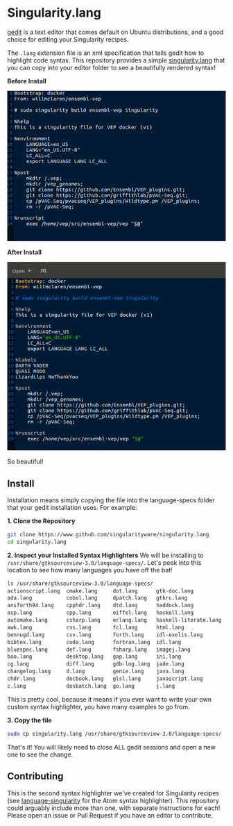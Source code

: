 # Singularity.lang

[gedit](https://help.ubuntu.com/community/gedit) is a text editor that comes
default on Ubuntu distributions, and a good choice for editing your Singularity
recipes. 

The `.lang` extension file is an xml specification that tells gedit how to
highlight code syntax. This repository provides a simple [singularity.lang](singularity.lang)
that you can copy into your editor folder to see a beautifully rendered syntax!

**Before Install**

![img/before-install.png](img/before-install.png)

**After Install**

![img/after-install.png](img/after-install.png)

So beautiful!

## Install
Installation means simply copying the file into the language-specs folder
that your gedit installation uses. For example:

**1. Clone the Repository**

```bash
git clone https://www.github.com/singularityware/singularity.lang
cd singularity.lang
```

**2. Inspect your Installed Syntax Highlighters**
We will be installing to `/usr/share/gtksourceview-3.0/language-specs/`. Let's
peek into this location to see how many languages you have off the bat!

```bash
ls /usr/share/gtksourceview-3.0/language-specs/
actionscript.lang  cmake.lang     dot.lang      gtk-doc.lang           json.lang      matlab.lang     opal.lang       rpmspec.lang        tcl.lang
ada.lang           cobol.lang     dpatch.lang   gtkrc.lang             julia.lang     mediawiki.lang  opencl.lang     rst.lang            texinfo.lang
ansforth94.lang    cpphdr.lang    dtd.lang      haddock.lang           language2.rng  meson.lang      pascal.lang     ruby.lang           thrift.lang
asp.lang           cpp.lang       eiffel.lang   haskell.lang           language.dtd   modelica.lang   perl.lang       rust.lang           vala.lang
automake.lang      csharp.lang    erlang.lang   haskell-literate.lang  language.rng   mxml.lang       php.lang        scala.lang          vbnet.lang
awk.lang           css.lang       fcl.lang      html.lang              latex.lang     nemerle.lang    pig.lang        scheme.lang         verilog.lang
bennugd.lang       csv.lang       forth.lang    idl-exelis.lang        lex.lang       netrexx.lang    pkgconfig.lang  scilab.lang         vhdl.lang
bibtex.lang        cuda.lang      fortran.lang  idl.lang               libtool.lang   nsis.lang       po.lang         sh.lang             xml.lang
bluespec.lang      def.lang       fsharp.lang   imagej.lang            llvm.lang      objc.lang       prolog.lang     sml.lang            xslt.lang
boo.lang           desktop.lang   gap.lang      ini.lang               lua.lang       objj.lang       protobuf.lang   sparql.lang         yacc.lang
cg.lang            diff.lang      gdb-log.lang  jade.lang              m4.lang        ocaml.lang      puppet.lang     sql.lang            yaml.lang
changelog.lang     d.lang         genie.lang    java.lang              makefile.lang  ocl.lang        python3.lang    sweave.lang
chdr.lang          docbook.lang   glsl.lang     javascript.lang        mallard.lang   octave.lang     python.lang     systemverilog.lang
c.lang             dosbatch.lang  go.lang       j.lang                 markdown.lang  ooc.lang        R.lang          t2t.lang
```

This is pretty cool, because it means if you ever want to write your own custom syntax
highlighter, you have many examples to go from.

**3. Copy the file**

```bash
sudo cp singularity.lang /usr/share/gtksourceview-3.0/language-specs/
```

That's it! You will likely need to close ALL gedit sessions and open a new one to see the change.

## Contributing

This is the second syntax highlighter we've created for Singularity recipes 
(see [language-singularity](https://www.github.com/singularityware/language-singularity.git)
for the Atom syntax highlighter). This repository could arguably include more than one,
with separate instructions for each! Please open an issue or Pull Request if you
have an editor to contribute.
